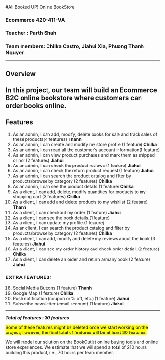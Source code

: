 

#All Booked UP! Online BookStore
### Ecommerce 420-411-VA  

### Teacher : Parth Shah

### Team members: Chilka Castro,  Jiahui Xia,  Phuong Thanh Nguyen

--------

## Overview

In this project, our team will build an Ecommerce B2C online bookstore where customers can order books online. 
---------------

## Features

1. As an admin, I can add, modify, delete books for sale and track sales of these products(4 features) **Thanh**
2. As an admin, I can create and modify my store profile (1 feature) **Chilka**
3. As an admin, I can read all the customer's account information(1 feature)
4. As an admin, I can view product purchases and mark them as shipped or not (2 features) **Jiahui**
5. As an admin, I can check the product reviews (1 feature) **Jiahui**
6. As an admin, I can check the return product request (1 feature) **Jiahui**
7. As an admin, I can search the product catalog and filter by products/browse by category (2 features) **Chilka**
8. As an admin, I can see the product details (1 feature) **Chilka**
9. As a client, I can add, delete, modify quantities for products to my shopping cart (3 features) **Chilka**
10. As a client, I can add and delete products to my wishlist (2 feature) **Thanh**  
12. As a client, I can checkout my order (1 feature) **Jiahui**
13. As a client, I can see the book details.(1 feature)
14. As a client, I can update my profile.(1 feature)
15. As an client, I can search the product catalog and filter by products/browse by category (2 features) **Chilka**
16. As a client, I can add, modify and delete my reviews about the book (3 features) **Jiahui**
17. As a client, I can see my order history and check order detial. (2 feature) **Chilka**
18. As a client, I can delete an order and return a/many book (2 feature) **Jiahui**
      

### EXTRA FEATURES:
18. Social Media Buttons (1 feature) **Thanh**
29. Google Map (1 feature) **Chilka**
20. Push notification (coupon or % off, etc.) (1 feature) **Jiahui**
21. Subscribe newsletter (email account) (1 feature) **Jiahui**

-------------------------------------------------------------


***Total of Features : 30 features***

<mark>Some of these features might be deleted once we start working on the project; however, the final total of features will be at least 30 features.</makr>

We will model our solution on the BookOutlet online buying tools and online store experiences. 
We estimate that we will spend a total of 210 hours building this product, i.e., 70 hours per team member.
